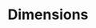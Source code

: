 ---
bigquery: https://console.cloud.google.com/bigquery?p=covid-19-dimensions-ai&page=table&d=data&t=publications
contributors: Digital Science, https://www.digital-science.com/
cost: Free for personal, non-commercial use.
description: Dimensions contains more than 100 million publications, ranging from
  articles published in scholarly journals, books and book chapters, to preprints
  and conference proceedings. All publications are contextualized with linked data
  sets, funding, publications, patents, clinical trials, and policy documents. You
  can also view associated categories, funders, institutions, and researcher profiles.
documentation: https://docs.dimensions.ai/bigquery/index.html
last_edit: 04/06/2022, 11:53:15
location: https://www.dimensions.ai/products/free/
maintained_by: Digital Science, https://www.digital-science.com/
schema_fields:
- source_id
- repository_url
- research_org_state_names
- family_id
- labels
- metrics
- description
- established
- resulting_publication_doi
- funder_countries
- funding_gbp
- gender
- original_assignee_countries
- clinical_trial_ids
- current_assignee_countries
- category_icrp_ct
- acronym
- original_assignee
- date_inserted
- foa_number
- associated_publication_id
- category_rcdc
- acronyms
- kind
- book_series_title
- research_org_country_names
- jurisdiction
- address
- filing_status
- category_sdg
- concepts
- external_ids
- associated_grant_ids
- research_org_cities
- funding_cad
- funding_currency
- funder_org_cities
- wikipedia_url
- funding_amount
- category_bra
- repository_id
- links
- research_org_state_codes
- aliases
- conference
- start_date
- inventor_names
- priority_year
- expiration_date
- priority_date
- cited_by_ids
- expiration_year
- funding_nzd
- citations
- proceedings_title
- research_org_countries
- open_access_categories_v2
- cpc
- investigators
- funder_org_state_codes
- name
- registry
- grant_number
- doi
- associated_publication_doi
- publication_ids
- relationships
- funding_jpy
- subtitles
- filing_date
- issue
- granted_date
- phase
- types
- funder_org
- pmid
- category_hrcs_hc
- embargo_date
- research_org_city_names
- patent_ids
- date_imported_gbq
- start_year
- category_hra
- category_hrcs_rac
- publication_date
- original_title
- brief_title
- parent_id
- legal_events
- editors
- license
- application_number
- funding_eur
- organisation_details
- research_orgs
- assignee_orgs
- original_assignee_orgs
- category_for
- categories
- associated_publication_pmid
- pmcid
- acknowledgements
- altmetrics
- end_year
- legal_status
- funding_chf
- date_online
- eisbn
- supporting_grant_ids
- researcher_ids
- funding_cny
- journal
- publication_year
- repository_name
- filing_year
- publisher
- created_date
- resulting_publication_ids
- end_date
- original_abstract
- book_title
- id
- funder_orgs
- citation_string
- date_modified
- pages
- open_access_categories
- funding_usd
- category_uoa
- abstract
- language
- type
- date_normal
- journal_lists
- date
- ipcr
- category_icrp_cso
- email_address
- family_count
- mesh_headings
- family_members_ids
- mesh_terms
- current_assignee_orgs
- citations_count
- granted_year
- date_print
- current_assignee
- arxiv_id
- funding_details
- linkout
- year
- interventions
- assignee_countries
- status
- volume
- isbn
- associated_publication_arxiv_id
- reference_ids
- title
- conditions
- active_years
- funder_org_countries
- authors
- funding_aud
- funder_org_acronyms
shortname: dimensions
tags:
- scholarly literature
- patents
- funding
- clinical trials
- academic profiles
terms_of_use: 'Use of both the Dimensions COVID-19 dataset and full Dimensions dataset
  are subject to the Dimensions Terms of use: https://www.dimensions.ai/policies-terms-legal '
title: Dimensions
uuid: dcff88bd-fe6b-4fdb-8159-809bf9d7bc1c
---